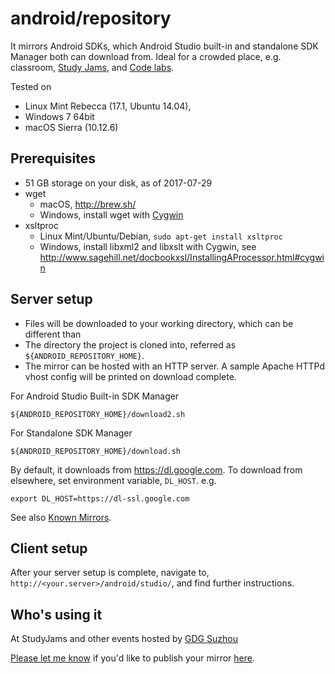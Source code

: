 # android/repository

It mirrors Android SDKs, which Android Studio built-in and
standalone SDK Manager both can download from. Ideal for a crowded place,
e.g. classroom, [Study Jams](http://developerstudyjams.com/),
and [Code labs](https://codelabs.developers.google.com/?cat=Android).

Tested on 

* Linux Mint Rebecca (17.1, Ubuntu 14.04),
* Windows 7 64bit
* macOS Sierra (10.12.6)

## Prerequisites

* 51 GB storage on your disk, as of 2017-07-29
* wget
  * macOS, http://brew.sh/
  * Windows, install wget with [Cygwin](https://cygwin.com/install.html)
* xsltproc
  * Linux Mint/Ubuntu/Debian, ```sudo apt-get install xsltproc```
  * Windows, install libxml2 and libxslt with Cygwin, see http://www.sagehill.net/docbookxsl/InstallingAProcessor.html#cygwin

## Server setup

* Files will be downloaded to your working directory, which can be different than
* The directory the project is cloned into, referred as ```${ANDROID_REPOSITORY_HOME}```.
* The mirror can be hosted with an HTTP server. A sample Apache HTTPd vhost config will be printed on download complete.

For Android Studio Built-in SDK Manager
```
${ANDROID_REPOSITORY_HOME}/download2.sh
```

For Standalone SDK Manager
```
${ANDROID_REPOSITORY_HOME}/download.sh
```

By default, it downloads from https://dl.google.com. To download from elsewhere,
set environment variable, ```DL_HOST```. e.g.

```
export DL_HOST=https://dl-ssl.google.com
```

See also [Known Mirrors](https://github.com/renfeng/android-repository/wiki/Known-Mirrors).

## Client setup

After your server setup is complete, navigate to, ```http://<your.server>/android/studio/```, and find further instructions.

## Who's using it

At StudyJams and other events hosted by [GDG Suzhou](https://plus.google.com/100160462017014431473)

[Please let me know](mailto:renfeng.cn@gmail.com?subject=a+mirror+built+with+android-repository) if you'd like to publish your mirror [here](https://github.com/renfeng/android-repository).
